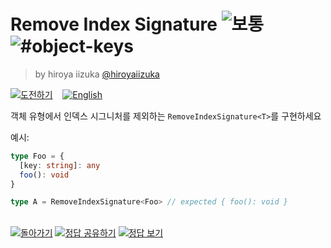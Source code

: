 <!--info-header-start--><h1>Remove Index Signature <img src="https://img.shields.io/badge/-%EB%B3%B4%ED%86%B5-d9901a" alt="보통"/> <img src="https://img.shields.io/badge/-%23object--keys-999" alt="#object-keys"/></h1><blockquote><p>by hiroya iizuka <a href="https://github.com/hiroyaiizuka" target="_blank">@hiroyaiizuka</a></p></blockquote><p><a href="https://tsch.js.org/1367/play/ko" target="_blank"><img src="https://img.shields.io/badge/-%EB%8F%84%EC%A0%84%ED%95%98%EA%B8%B0-3178c6?logo=typescript&logoColor=white" alt="도전하기"/></a> &nbsp;&nbsp;&nbsp;<a href="./README.md" target="_blank"><img src="https://img.shields.io/badge/-English-gray" alt="English"/></a> </p><!--info-header-end-->

객체 유형에서 인덱스 시그니처를 제외하는 `RemoveIndexSignature<T>`를 구현하세요

예시:

```ts
type Foo = {
  [key: string]: any
  foo(): void
}

type A = RemoveIndexSignature<Foo> // expected { foo(): void }
```

<!--info-footer-start--><br><a href="../../README.ko.md" target="_blank"><img src="https://img.shields.io/badge/-%EB%8F%8C%EC%95%84%EA%B0%80%EA%B8%B0-grey" alt="돌아가기"/></a> <a href="https://tsch.js.org/1367/answer/ko" target="_blank"><img src="https://img.shields.io/badge/-%EC%A0%95%EB%8B%B5%20%EA%B3%B5%EC%9C%A0%ED%95%98%EA%B8%B0-teal" alt="정답 공유하기"/></a> <a href="https://tsch.js.org/1367/solutions" target="_blank"><img src="https://img.shields.io/badge/-%EC%A0%95%EB%8B%B5%20%EB%B3%B4%EA%B8%B0-de5a77?logo=awesome-lists&logoColor=white" alt="정답 보기"/></a> <!--info-footer-end-->